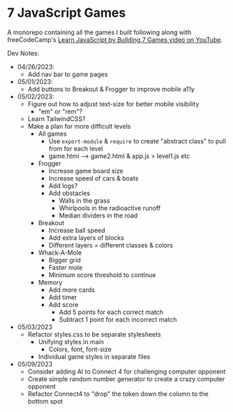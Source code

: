 # 7 JavaScript Games
A monorepo containing all the games I built following along with freeCodeCamp's [Learn JavaScript by Building 7 Games video on YouTube](https://www.youtube.com/watch?v=ec8vSKJuZTk).

Dev Notes:
* 04/26/2023:
  * Add nav bar to game pages
* 05/01/2023:
  * Add buttons to Breakout & Frogger to improve mobile a11y
* 05/02/2023:
  * Figure out how to adjust text-size for better mobile visibility
    * "em" or "rem"?
  * Learn TailwindCSS?
  * Make a plan for more difficult levels
    * All games
      * Use `export-module` & `require` to create "abstract class" to pull from for each level
      * game.html --> game2.html & app.js > level1.js etc
    * Frogger
      * Increase game board size
      * Increase speed of cars & boats
      * Add logs?
      * Add obstacles
        * Walls in the grass
        * Whirlpools in the radioactive runoff
        * Median dividers in the road
    * Breakout
      * Increase ball speed
      * Add extra layers of blocks
      * Different layers = different classes & colors
    * Whack-A-Mole
      * Bigger grid
      * Faster mole
      * Minimum score threshold to continue
    * Memory
      * Add more cards
      * Add timer
      * Add score
        * Add 5 points for each correct match
        * Subtract 1 point for each incorrect match
* 05/03/2023
  * Refactor styles.css to be separate stylesheets
    * Unifying styles in main
      * Colors, font, font-size
    * Individual game styles in separate files
* 05/09/2023
  * Consider adding AI to Connect 4 for challenging computer opponent
  * Create simple random number generator to create a crazy computer opponent
  * Refactor Connect4 to "drop" the token down the column to the bottom spot
